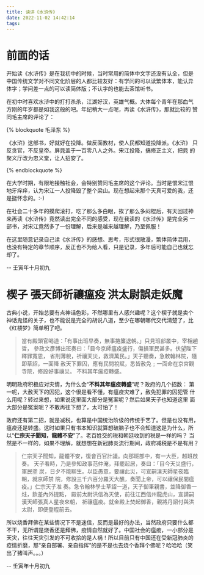 ```yaml
---
title: 读评《水浒传》
date: 2022-11-02 14:42:14
tags:
---
```


# 前面的话

开始读《水浒传》是在我初中的时候，当时常用的简体中文字还没有认全，但是
中国传统文学对不同文化阶层的人都比较友好：有学问的可以读繁体本，能认异
体字；学问差一点的可以读简体版；不认字的也能去茶馆听书。

在初中时喜欢水浒中的打打杀杀，江湖好汉，英雄气概。大体每个青年在那血气
方刚的年岁都是如我这般的吧。年纪稍大一点呢，再读《水浒传》，那就比较的
赞同毛主席的评论了：

{% blockquote 毛泽东 %}

《水浒》这部书，好就好在投降。做反面教材，使人民都知道投降派。《水浒》
只反贪官，不反皇帝。屏晁盖于一百零八人之外。宋江投降，搞修正主义，把晁
的聚义厅改为忠义堂，让人招安了。

{% endblockquote %}

在大学时期，有限地接触社会，会特别赞同毛主席的这个评论。当时是恨宋江恨
地牙痒痒，认为宋江一人投降毁了整个梁山。现在想起来那个天真可爱的我，还
是挺怀念的。:-)

在社会二十多年的摸爬滚打，吃了那么多白眼，挨了那么多闷棍后，有天回过神
来再读《水浒传》竟然读出完全不同的感受，现在我读的《水浒传》是完全另
一部书，对宋江竟然多了一份理解，后来是越来越理解，乃至佩服！

在这里随意记录自己读《水浒传》的感想、思考，形式很散漫，繁体简体混用，
也没有特定的章节顺序，反正也不为给人看，只是记录，多年后可能自己也就忘
却了。

-- 壬寅年十月初九

# 楔子 張天師祈禳瘟疫 洪太尉誤走妖魔

古典小说，开始总要有点神话色彩，不然哪里有人感兴趣呢？这个楔子就是卖个
神话鬼怪的关子，也不能说是完全的胡说八道，至少在哪朝哪代交代清楚了，比
《红楼梦》简单明了吧。

> 當有殿頭官喝道：「有事出班早奏，無事捲簾退朝。」只見班部叢中，宰相趙哲，
> 參政文彥博出班奏曰：「目今京師瘟疫盛行，傷損軍民甚多。伏望陛下釋罪寬恩，
> 省刑薄稅，祈禳天災，救濟萬民。」天子聽奏，急敕翰林院，隨即草詔，一面降
> 赦天下罪囚，應有民間稅賦，悉皆赦免﹔一面命在京宮觀寺院，修設好事禳災。
> 不料其年瘟疫轉盛。

明明政府积极应对灾情，为什么会“**不料其年瘟疫轉盛**”呢？政府的几个招数：
第一呢，大赦天下的囚犯，这个很是看不懂，有瘟疫灾难了，赦免犯罪的囚犯管
什么用呢？转过来想，如果说这里面大部分是冤案呢？然后如果天子也知道这里
面大部分是冤案呢？不敢再往下想了，太可怕了！

政府还有第二招，就是减税，也算是中国统治阶级的传统手艺了。但是也没有用，
瘟疫还是转盛。这时如果只有书本知识就算想破脑子也不会知道这是为什么，所
以“**仁宗天子聞知，龍體不安**”了。老百姓交的税和朝廷收到的税是一样的吗？
当然是不一样的，如果不理解，就想想在新冠肺炎流行期间，政府减税是不是有用？

> 仁宗天子聞知，龍體不安，復會百官計議。向那班部中，有一大臣，越班啟奏。
> 天子看時，乃是參知政事范仲淹，拜罷起居，奏曰：「目今天災盛行，軍民塗
> 炭，日夕不能聊生。以臣愚意，要禳此災，可宣嗣漢天師星夜臨朝，就京師禁
> 院，修設三千六百分羅天大醮，奏聞上帝，可以禳保民間瘟疫。」仁宗天子准
> 奏。急令翰林學士草詔一道，天子御筆親書，並降御香一炷，欽差內外提點，
> 殿前太尉洪信為天使，前往江西信州龍虎山，宣請嗣漢天師張真人星夜來朝，
> 祈禳瘟疫。就金殿上焚起御香，親將丹詔付與洪太尉，即便登程前去。

所以烧香拜佛在某些情况下不是迷信，反而是最好的办法，当然政府只要什么都
不干，无所谓是烧香还是拜佛，疫情自然就好了。中国社会的瘟疫，一小部分是
天灾，往往天灾引发的不可收拾的是人祸！所以目前只有中国还在受新冠肺炎的
疫情折磨，那“亲自部署、亲自指挥”的是不是也去烧个香拜个佛呢？哈哈哈（笑
出了猪叫声。。。）

-- 壬寅年十月初九
